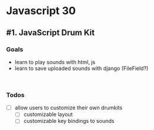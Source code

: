 # Javascript 30

## #1. JavaScript Drum Kit
### Goals
- learn to play sounds with html, js
- learn to save uploaded sounds with django (FileField?)

<br>

### Todos
- [ ] allow users to customize their own drumkits
    - [ ] customizable layout
    - [ ] customizable key bindings to sounds